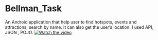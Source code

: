 # Bellman_Task
An Android application that help user to find hotspots, events and attractions, search by name. It can also get the user’s location. I used API, JSON , POJO.
[![Watch the video](https://i.imgur.com/vKb2F1B.png)](https://github.com/yshimaa66/Bellman_Task/blob/master/video-1582474249.mp4)
